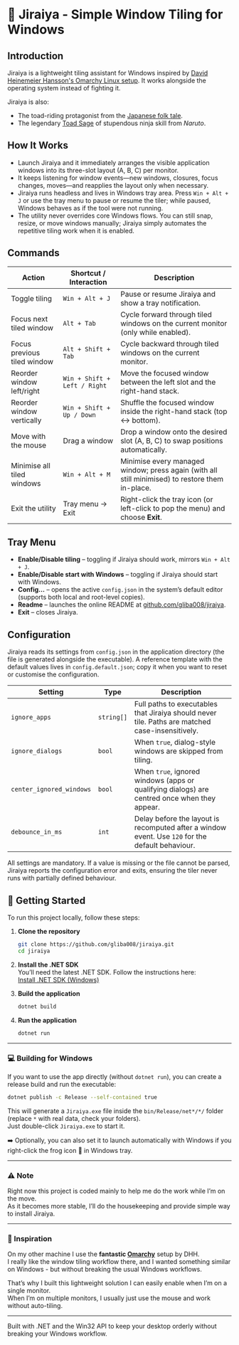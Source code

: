# 🐸 Jiraiya - Simple Window Tiling for Windows

## Introduction
Jiraiya is a lightweight tiling assistant for Windows inspired by [David Heinemeier Hansson's Omarchy Linux setup](https://omarchy.org/). It works alongside the operating system instead of fighting it.

Jiraiya is also:

- The toad-riding protagonist from the [Japanese folk tale](https://en.wikipedia.org/wiki/Jiraiya_(folklore)).
- The legendary [Toad Sage](https://naruto.fandom.com/wiki/Jiraiya) of stupendous ninja skill from *Naruto*.

## How It Works
- Launch Jiraiya and it immediately arranges the visible application windows into its three-slot layout (A, B, C) per monitor.
- It keeps listening for window events—new windows, closures, focus changes, moves—and reapplies the layout only when necessary.
- Jiraiya runs headless and lives in Windows tray area. Press `Win + Alt + J` or use the tray menu to pause or resume the tiler; while paused, Windows behaves as if the tool were not running.
- The utility never overrides core Windows flows. You can still snap, resize, or move windows manually; Jiraiya simply automates the repetitive tiling work when it is enabled.

## Commands
| Action | Shortcut / Interaction | Description |
| --- | --- | --- |
| Toggle tiling | `Win + Alt + J` | Pause or resume Jiraiya and show a tray notification. |
| Focus next tiled window | `Alt + Tab` | Cycle forward through tiled windows on the current monitor (only while enabled). |
| Focus previous tiled window | `Alt + Shift + Tab` | Cycle backward through tiled windows on the current monitor. |
| Reorder window left/right | `Win + Shift + Left / Right` | Move the focused window between the left slot and the right-hand stack. |
| Reorder window vertically | `Win + Shift + Up / Down` | Shuffle the focused window inside the right-hand stack (top ↔ bottom). |
| Move with the mouse | Drag a window | Drop a window onto the desired slot (A, B, C) to swap positions automatically. |
| Minimise all tiled windows | `Win + Alt + M` | Minimise every managed window; press again (with all still minimised) to restore them in-place. |
| Exit the utility | Tray menu → Exit | Right-click the tray icon (or left-click to pop the menu) and choose **Exit**. |

## Tray Menu
- **Enable/Disable tiling** – toggling if Jiraiya should work, mirrors `Win + Alt + J`.
- **Enable/Disable start with Windows** – toggling if Jiraiya should start with Windows.
- **Config…** – opens the active `config.json` in the system’s default editor (supports both local and root-level copies).
- **Readme** – launches the online README at [github.com/gliba008/jiraiya](https://github.com/gliba008/jiraiya/blob/master/README.md).
- **Exit** – closes Jiraiya.

## Configuration
Jiraiya reads its settings from `config.json` in the application directory (the file is generated alongside the executable). A reference template with the default values lives in `config.default.json`; copy it when you want to reset or customise the configuration.

| Setting | Type | Description |
| --- | --- | --- |
| `ignore_apps` | `string[]` | Full paths to executables that Jiraiya should never tile. Paths are matched case-insensitively. |
| `ignore_dialogs` | `bool` | When `true`, dialog-style windows are skipped from tiling. |
| `center_ignored_windows` | `bool` | When `true`, ignored windows (apps or qualifying dialogs) are centred once when they appear. |
| `debounce_in_ms` | `int` | Delay before the layout is recomputed after a window event. Use `120` for the default behaviour. |

All settings are mandatory. If a value is missing or the file cannot be parsed, Jiraiya reports the configuration error and exits, ensuring the tiler never runs with partially defined behaviour.

## 🚀 Getting Started

To run this project locally, follow these steps:

1. **Clone the repository**  
   ```bash
   git clone https://github.com/gliba008/jiraiya.git
   cd jiraiya
   ```

2. **Install the .NET SDK**  
   You’ll need the latest .NET SDK. Follow the instructions here:  
   [Install .NET SDK (Windows)](https://learn.microsoft.com/en-us/dotnet/core/install/windows#install-with-visual-studio-code)

3. **Build the application**  
   ```bash
   dotnet build
   ```

4. **Run the application**  
   ```bash
   dotnet run
   ```

---

### 💻 Building for Windows

If you want to use the app directly (without `dotnet run`), you can create a release build and run the executable:

```bash
dotnet publish -c Release --self-contained true
```

This will generate a `Jiraiya.exe` file inside the `bin/Release/net*/*/` folder (replace `*` with real data, check your folders).  
Just double-click `Jiraiya.exe` to start it.  

➡️ Optionally, you can also set it to launch automatically with Windows if you right-click the frog icon 🐸 in Windows tray.

---

### ⚠️ Note

Right now this project is coded mainly to help me do the work while I’m on the move.  
As it becomes more stable, I’ll do the housekeeping and provide simple way to install Jiraiya.

---

### 🌟 Inspiration

On my other machine I use the **fantastic [Omarchy](https://world.hey.com/dhh/omakase-vs-omarchy-39e64848)** setup by DHH.  
I really like the window tiling workflow there, and I wanted something similar on Windows - 
but without breaking the usual Windows workflows.  

That’s why I built this lightweight solution I can easily enable when I’m on a single monitor.  
When I’m on multiple monitors, I usually just use the mouse and work without auto-tiling.

---
Built with .NET and the Win32 API to keep your desktop orderly without breaking your Windows workflow.

